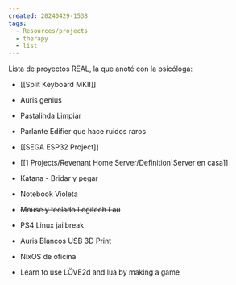 ```yaml
---
created: 20240429-1538
tags:
  - Resources/projects
  - therapy
  - list
---
```

Lista de proyectos REAL, la que anoté con la psicóloga:

- [[Split Keyboard MKII]]
- Auris genius
- Pastalinda Limpiar
- Parlante Edifier que hace ruidos raros

- [[SEGA ESP32 Project]]
- [[1 Projects/Revenant Home Server/Definition|Server en casa]]
- Katana - Bridar y pegar
- Notebook Violeta
- ~~Mouse y teclado Logitech Lau~~
- PS4 Linux jailbreak
- Auris Blancos USB 3D Print
- NixOS de oficina
- Learn to use LÖVE2d and lua by making a game
